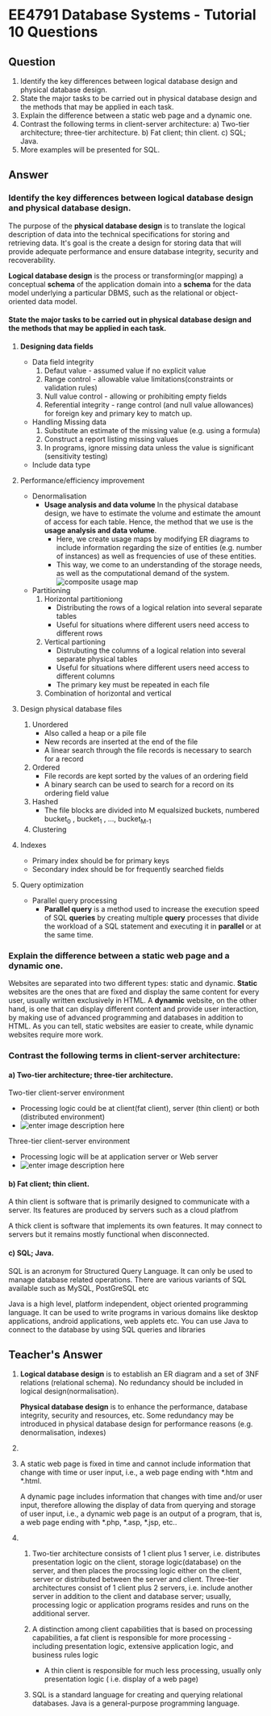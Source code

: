# EE4791 Database Systems - Tutorial 10 Questions

## Question

 1. Identify the key differences between logical database design and physical database design. 
 2. State the major tasks to be carried out in physical database design and the methods that may be applied in each task. 
 3. Explain the difference between a static web page and a dynamic one. 
 4. Contrast the following terms in client-server architecture: 
			a) Two-tier architecture; three-tier architecture. 
			b) Fat client; thin client. 
			c) SQL; Java. 
5. More examples will be presented for SQL.


## Answer

### Identify the key differences between logical database design and physical database design.

The purpose of the **physical database design** is to translate the logical description of data into the technical specifications for storing and retrieving data. It's goal is the create a design for storing data that will provide adequate performance and ensure database integrity, security and recoverability.

**Logical database design** is the process or transforming(or mapping) a conceptual **schema** of the application domain into a **schema** for the data model underlying a particular DBMS, such as the relational or object-oriented data model.

#### State the major tasks to be carried out in physical database design and the methods that may be applied in each task.

1. **Designing data fields**
	* Data field integrity
		1.	Defaut value - assumed value if no explicit value
		2.	Range control - allowable value limitations(constraints or validation rules)
		3.	Null value control - allowing or prohibiting empty fields
		4.	Referential integrity - range control (and null value allowances) for foreign key and primary key to match up.
	* Handling Missing data
		1.	 Substitute an estimate of the missing value (e.g. using a formula)
		2.	Construct a report listing missing values
		3.	In programs, ignore missing data unless the value is significant (sensitivity testing)
	* Include data type

2. Performance/efficiency improvement
	* Denormalisation
		*  **Usage analysis and data volume**
	In the physical database design, we have to estimate the volume and estimate the amount of access for each table. Hence, the method that we use is the **usage analysis and data volume**. 
			* Here, we create usage maps by modifying ER diagrams to include information regarding the size of entities (e.g. number of instances) as well as frequencies of use of these entities. 
			* This way, we come to an understanding of the storage needs, as well as the computational demand of the system.
![composite usage map](https://slideplayer.com/slide/6389748/22/images/7/Figure+6-1+Composite+usage+map.jpg)
	* Partitioning
		1. Horizontal partitioniong 
			* Distributing the rows of a logical relation into several separate tables
			* Useful for situations where different users need access to different rows 
		2. Vertical partioning
			* Distrubuting the columns of a logical relation into several separate physical tables
			* Useful for situations where different users need access to different columns
			* The primary key must be repeated in each file
		3. Combination of horizontal and vertical 
		
3. Design physical database files
	1. Unordered
		* Also called a heap or a pile file
		* New records are inserted at the end of the file
		* A linear search through the file records is necessary to search for a record
	2. Ordered
		* File records are kept sorted by the values of an ordering field
		* A binary search can be used to search for a record on its ordering field value
	3. Hashed
		* The file blocks are divided into M equalsized buckets, numbered bucket<sub>0</sub> , bucket<sub>1</sub> , ..., bucket<sub>M-1</sub>
	4. Clustering 
4. Indexes
	* Primary index should be for  primary keys
	* Secondary index should be for frequently searched fields
5. Query optimization
	* Parallel query processing
		* **Parallel query** is a method used to increase the execution speed of SQL **queries** by creating multiple **query** processes that divide the workload of a SQL statement and executing it in **parallel** or at the same time.


### Explain the difference between a static web page and a dynamic one. 

Websites are separated into two different types: static and dynamic. **Static** websites are the ones that are fixed and display the same content for every user, usually written exclusively in HTML. A **dynamic** website, on the other hand, is one that can display different content and provide user interaction, by making use of advanced programming and databases in addition to HTML. As you can tell, static websites are easier to create, while dynamic websites require more work.


### Contrast the following terms in client-server architecture: 
#### a) Two-tier architecture; three-tier architecture. 

Two-tier client-server environment
* Processing logic could be at client(fat client), server (thin client) or both (distributed environment)
* ![enter image description here](http://3.bp.blogspot.com/-JJL5RmIgCtU/VCy5UpRcepI/AAAAAAAAAVA/9k_M4vK2QPU/s1600/2.jpg)

Three-tier client-server environment
* Processing logic will be at application server or Web server
* ![enter image description here](https://miro.medium.com/max/3828/1*3E4w7rCe3eaz6gLlZoe6nQ.png)


#### b) Fat client; thin client. 

A thin client is software that is primarily designed to communicate with a server. Its features are produced by servers such as a cloud platfrom

A thick client is software that implements its own features. It may connect to servers but it remains mostly functional when disconnected.


#### c) SQL; Java.

SQL is an acronym for Structured Query Language. It can only be used to manage database related operations. There are various variants of SQL available such as MySQL, PostGreSQL etc

Java is a high level, platform independent, object oriented programming language. It can be used to write programs in various domains like desktop applications, android applications, web applets etc. You can use Java to connect to the database by using SQL queries and libraries

## Teacher's Answer
1. **Logical database design** is to establish an ER diagram and a set of 3NF relations (relational schema). No redundancy should be included in logical design(normalisation).

	**Physical database design** is to enhance the performance, database integrity, security and resources, etc. Some redundancy may be introduced in physical database design for performance reasons (e.g. denormalisation, indexes) 
2. 
3. A static web page is fixed in time and cannot include information that change with time or user input, i.e., a web page ending with *.htm and *.html. 

	A dynamic page includes information that changes with time and/or user input, therefore allowing the display of data from querying and storage of user input, i.e., a dynamic web page is an output of a program, that is, a web page ending with *.php, *.asp, *.jsp, etc..
	
4. 
	1.  Two-tier architecture consists of 1 client plus 1 server, i.e. distributes presentation logic on the client, storage logic(database) on the server, and then places the procssing logic either on the client, server or distributed between the server and client. Three-tier architectures consist of 1 client plus 2 servers, i.e. include another server in addition to the client and database server; usually, processing logic or application programs resides and runs on the additional server.
	
	2. A distinction among client capabilities that is based on processing capabilities, a fat client is responsible for more processing - including presentation logic, extensive application logic, and business rules logic
		* A thin client is responsible for much less processing, usually only presentation logic ( i.e. display of a web page)

	3.	SQL is a standard language for creating and querying relational databases. Java is a general-purpose programming language.
	
